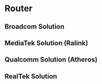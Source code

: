 # Router

## Broadcom Solution
## MediaTek Solution (Ralink)
## Qualcomm Solution (Atheros)
## RealTek Solution




